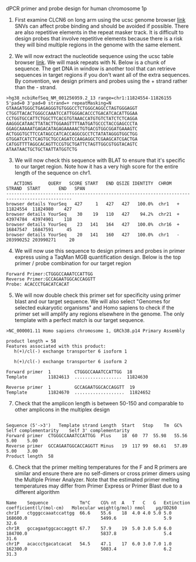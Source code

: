 dPCR primer and probe design for human chromosome 1p

1. First examine CLCN6 on long arm using the ucsc genome browser [link](http://www.genome.ucsc.edu/cgi-bin/hgTracks?db=hg38&lastVirtModeType=default&lastVirtModeExtraState=&virtModeType=default&virtMode=0&nonVirtPosition=&position=chr1%3A11806191%2D11843130&hgsid=1672192022_W6ut45REA7eVRFc9Jf6UwCpIG9U8) SNVs can affect probe binding and should be avoided if possible. There are also repetitive elements in the repeat masker track. It is difficult to design probes that involve repetitive elements because there is a risk they will bind multiple regions in the genome with the same element.

2. We will now extract the nucleotide sequence using the ucsc table browser [link](http://www.genome.ucsc.edu/cgi-bin/hgTables?hgsid=1672192022_W6ut45REA7eVRFc9Jf6UwCpIG9U8&hgta_nextIntersectGroup=varRep&hgta_nextIntersectTrack=dbSnp155Composite&hgta_nextIntersectTable=dbSnp155Common&hgta_nextIntersectOp=any&hgta_nextMoreThreshold=80&hgta_nextLessThreshold=80&boolshad.hgta_nextInvertTable=0&hgta_nextInvertTable2=1&boolshad.hgta_nextInvertTable2=0&hgta_doIntersectSubmit=submit). We will mask repeats with N. Below is a  chunk of sequence. The get DNA in window is another tool that can retrieve sequences in target regions if you don't want all of the extra sequences. By convention, we design primers and probes using the + strand rather than the - strand. 

```
>hg38_ncbiRefSeq_NM_001256959.2_13 range=chr1:11824554-11826155 5'pad=0 3'pad=0 strand=+ repeatMasking=N
GTAAGATGGGCTGAGAGGGTGTGGGCCTCTGGGCAGGCCTAGTGGGAGGT
CTGGTTACACTGGGCCAAATCCATTGGGACACCCTGACATCACATTGGAA
CCTGGTGCCATTCTGGCTTCACGTGTAAACCATGTGTCTATCTCTCAGGA
AAGGGCATAACTTATACTTGGAAGTTTTAATGATGCCCTACCGAGCCCTA
GGAGCAAAAATGAGACATAGAGAAAAACTGTGACGTGGCGGATGAAAGTC
ACTGGGTGCTTCCATAGCCATCACCAGGCGCCTCTATATAGGGTGGCTGG
GTGGATCATCTCAGTGCTGCCAGATCCAAGAGGCTCGAAGCATCGACTGA
CATGGTTTTAGGCACAGTTCCGTGCTGATTCTAGTTGGCGTGGTACAGTC
ATAATAACTGCTGCTAATTATGGTCTG
```



3. We will now check this sequence with BLAT to ensure that it's specific to our target region. Note how it has a very high score for the entire length of the sequence on chr1. 

```
   ACTIONS      QUERY   SCORE START   END QSIZE IDENTITY  CHROM  STRAND  START       END   SPAN
-----------------------------------------------------------------------------------------------
browser details YourSeq   427     1   427   427   100.0%  chr1   +    11824554  11824980    427
browser details YourSeq    30    19   110   427    94.2%  chr21  +    43974784  43974901    118
browser details YourSeq    23   141   164   427   100.0%  chr16  +    16847547  16847591     45
browser details YourSeq    20   141   160   427   100.0%  chr1   -   203990252 203990271     20
```

4. We will now use this sequence to design primers and probes in primer express using a TaqMan MGB quantification design. Below is the top primer / probe combination for our target region

```
Forward Primer:CTGGGCCAAATCCATTGG
Reverse Primer:GCCAGAATGGCACCAGGTT
Probe: ACACCCTGACATCACAT
```

5. We will now double check this primer set for specificity using primer blast and our target sequence. We will also select "Genomes for selected eukaryotic organisms" and Homo sapiens to check if the primer set will amplify any regions elsewhere in the genome. The only template with a perfect match is our target sequence. 

```
>NC_000001.11 Homo sapiens chromosome 1, GRCh38.p14 Primary Assembly

product length = 58
Features associated with this product:
   h(+)/cl(-) exchange transporter 6 isoform 1

   h(+)/cl(-) exchange transporter 6 isoform 2

Forward primer  1         CTGGGCCAAATCCATTGG  18
Template        11824613  ..................  11824630

Reverse primer  1         GCCAGAATGGCACCAGGTT  19
Template        11824670  ...................  11824652
```

7. Check that the amplicon length is between 50-150 and comparable to other amplicons in the multiplex design
```

Sequence (5'->3')	Template strand	Length	Start	Stop	Tm	GC%	Self complementarity	Self 3' complementarity
Forward primer	CTGGGCCAAATCCATTGG	Plus	18	60	77	55.98	55.56	5.00	5.00
Reverse primer	GCCAGAATGGCACCAGGTT	Minus	19	117	99	60.61	57.89	5.00	3.00
Product length	58

```

6. Check that the primer melting temperatures for the F and R primers are similar and ensure there are no self-dimers or cross primer dimers using the Multiple Primer Analyzer. Note that the estimated primer melting temperatures may differ from Primer Express or Primer Blast due to a different algorithm
```
Name 	Sequence           	Tm°C	CG%	nt	A	T	C	G	Extinction coefficient(l/(mol·cm)	Molecular weight(g/mol)	nmol	µg/OD260
chr1F	ctgggccaaatccattgg 	66.6	55.6	18	4.0	4.0	5.0	5.0	168600.0                         	5499.6                 	5.9 	32.6
chr1R	gccagaatggcaccaggtt	67.7	57.9	19	5.0	3.0	5.0	6.0	184700.0                         	5837.8                 	5.4 	31.6
chr1P	acaccctgacatcacat  	54.5	47.1	17	6.0	3.0	7.0	1.0	162300.0                         	5083.4                 	6.2 	31.3
```



